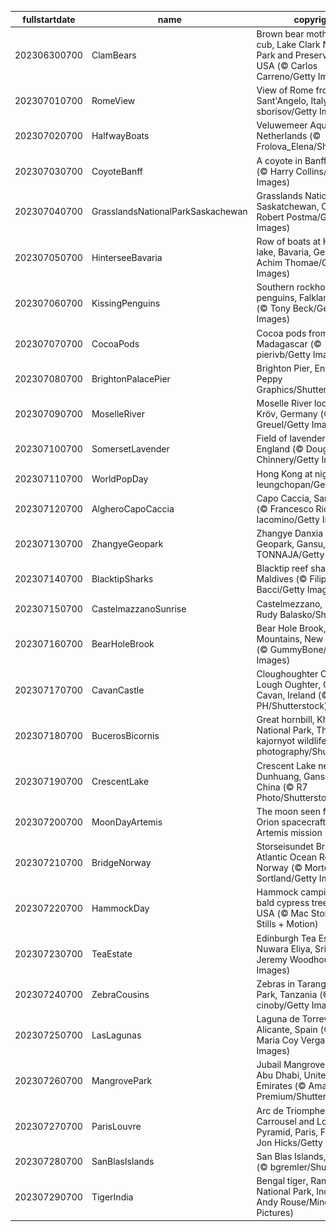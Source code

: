 |fullstartdate|name|copyright|title|image|
|--|--|--|--|--|
202306300700|ClamBears|Brown bear mother and cub, Lake Clark National Park and Preserve, Alaska, USA (© Carlos Carreno/Getty Images)|Info|![](/en-AU/2023/07/202306300700ClamBears.jpg)|
202307010700|RomeView|View of Rome from Castel Sant'Angelo, Italy (© sborisov/Getty Images)|Info|![](/en-AU/2023/07/202307010700RomeView.jpg)|
202307020700|HalfwayBoats|Veluwemeer Aqueduct, Netherlands (© Frolova_Elena/Shutterstock)|Info|![](/en-AU/2023/07/202307020700HalfwayBoats.jpg)|
202307030700|CoyoteBanff|A coyote in Banff, Canada (© Harry Collins/Getty Images)|Info|![](/en-AU/2023/07/202307030700CoyoteBanff.jpg)|
202307040700|GrasslandsNationalParkSaskachewan|Grasslands National Park, Saskatchewan, Canada (© Robert Postma/Getty Images)|Info|![](/en-AU/2023/07/202307040700GrasslandsNationalParkSaskachewan.jpg)|
202307050700|HinterseeBavaria|Row of boats at Hintersee lake, Bavaria, Germany (© Achim Thomae/Getty Images)|Info|![](/en-AU/2023/07/202307050700HinterseeBavaria.jpg)|
202307060700|KissingPenguins|Southern rockhopper penguins, Falkland Islands (© Tony Beck/Getty Images)|Info|![](/en-AU/2023/07/202307060700KissingPenguins.jpg)|
202307070700|CocoaPods|Cocoa pods from Ambanja, Madagascar (© pierivb/Getty Images)|Info|![](/en-AU/2023/07/202307070700CocoaPods.jpg)|
202307080700|BrightonPalacePier|Brighton Pier, England (© Peppy Graphics/Shutterstock)|Info|![](/en-AU/2023/07/202307080700BrightonPalacePier.jpg)|
202307090700|MoselleRiver|Moselle River loop near Kröv, Germany (© Jorg Greuel/Getty Images)|Info|![](/en-AU/2023/07/202307090700MoselleRiver.jpg)|
202307100700|SomersetLavender|Field of lavender, Somerset, England (© Doug Chinnery/Getty Images)|Info|![](/en-AU/2023/07/202307100700SomersetLavender.jpg)|
202307110700|WorldPopDay|Hong Kong at night (© leungchopan/Getty Images)|Info|![](/en-AU/2023/07/202307110700WorldPopDay.jpg)|
202307120700|AlgheroCapoCaccia|Capo Caccia, Sardinia, Italy (© Francesco Riccardo Iacomino/Getty Images)|Info|![](/en-AU/2023/07/202307120700AlgheroCapoCaccia.jpg)|
202307130700|ZhangyeGeopark|Zhangye Danxia National Geopark, Gansu, China (© TONNAJA/Getty Images)|Info|![](/en-AU/2023/07/202307130700ZhangyeGeopark.jpg)|
202307140700|BlacktipSharks|Blacktip reef sharks, Maldives (© Filippo Bacci/Getty Images)|Info|![](/en-AU/2023/07/202307140700BlacktipSharks.jpg)|
202307150700|CastelmazzanoSunrise|Castelmezzano, Italy (© Rudy Balasko/Shutterstock)|Info|![](/en-AU/2023/07/202307150700CastelmazzanoSunrise.jpg)|
202307160700|BearHoleBrook|Bear Hole Brook, Catskill Mountains, New York, USA (© GummyBone/Getty Images)|Info|![](/en-AU/2023/07/202307160700BearHoleBrook.jpg)|
202307170700|CavanCastle|Cloughoughter Castle in Lough Oughter, County Cavan, Ireland (© 4H4 PH/Shutterstock)|Info|![](/en-AU/2023/07/202307170700CavanCastle.jpg)|
202307180700|BucerosBicornis|Great hornbill, Khao Yai National Park, Thailand (© kajornyot wildlife photography/Shutterstock)|Info|![](/en-AU/2023/07/202307180700BucerosBicornis.jpg)|
202307190700|CrescentLake|Crescent Lake near Dunhuang, Gansu Province, China (© R7 Photo/Shutterstock)|Info|![](/en-AU/2023/07/202307190700CrescentLake.jpg)|
202307200700|MoonDayArtemis|The moon seen from the Orion spacecraft of NASA's Artemis mission (© NASA)|Info|![](/en-AU/2023/07/202307200700MoonDayArtemis.jpg)|
202307210700|BridgeNorway|Storseisundet Bridge, Atlantic Ocean Road, Norway (© Morten Falch Sortland/Getty Images)|Info|![](/en-AU/2023/07/202307210700BridgeNorway.jpg)|
202307220700|HammockDay|Hammock camping in a bald cypress tree, Florida, USA (© Mac Stone/Tandem Stills + Motion)|Info|![](/en-AU/2023/07/202307220700HammockDay.jpg)|
202307230700|TeaEstate|Edinburgh Tea Estate, Nuwara Eliya, Sri Lanka (© Jeremy Woodhouse/Getty Images)|Info|![](/en-AU/2023/07/202307230700TeaEstate.jpg)|
202307240700|ZebraCousins|Zebras in Tarangire National Park, Tanzania (© cinoby/Getty Images)|Info|![](/en-AU/2023/07/202307240700ZebraCousins.jpg)|
202307250700|LasLagunas|Laguna de Torrevieja, Alicante, Spain (© Juan Maria Coy Vergara/Getty Images)|Info|![](/en-AU/2023/07/202307250700LasLagunas.jpg)|
202307260700|MangrovePark|Jubail Mangrove Park in Abu Dhabi, United Arab Emirates (© Amazing Aerial Premium/Shutterstock)|Info|![](/en-AU/2023/07/202307260700MangrovePark.jpg)|
202307270700|ParisLouvre|Arc de Triomphe du Carrousel and Louvre Pyramid, Paris, France (© Jon Hicks/Getty Images)|Info|![](/en-AU/2023/07/202307270700ParisLouvre.jpg)|
202307280700|SanBlasIslands|San Blas Islands, Panama (© bgremler/Shutterstock)|Info|![](/en-AU/2023/07/202307280700SanBlasIslands.jpg)|
202307290700|TigerIndia|Bengal tiger, Ranthambore National Park, India (© Andy Rouse/Minden Pictures)|Info|![](/en-AU/2023/07/202307290700TigerIndia.jpg)|

